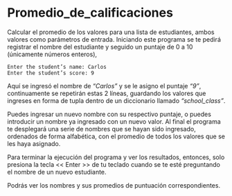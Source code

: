 # Promedio_de_calificaciones

Calcular el promedio de los valores para una lista de estudiantes, ambos valores como parámetros de entrada.
Iniciando este programa se te pedirá registrar el nombre del estudiante y seguido un puntaje de 0 a 10 (únicamente números enteros), 

```
Enter the student’s name: Carlos
Enter the student’s score: 9
```

Aquí se ingresó el nombre de _“Carlos”_ y se le asigno el puntaje _“9”_, continuamente se repetirán estas 2 líneas, guardando los valores que ingreses en forma de tupla dentro de un diccionario llamado _“school_class”_. 

Puedes ingresar un nuevo nombre con su respectivo puntaje, o puedes introducir un nombre ya ingresado con un nuevo valor. Al final el programa te desplegará una serie de nombres que se hayan sido ingresado, ordenados de forma alfabética, con el promedio de todos los valores que se les haya asignado. 

Para terminar la ejecución del programa y ver los resultados, entonces, solo presiona la tecla << Enter >> de tu teclado cuando se te esté preguntando el nombre de un nuevo estudiante.

Podrás ver los nombres y sus promedios de puntuación correspondientes.
